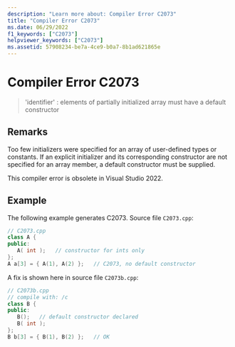 ```yaml
---
description: "Learn more about: Compiler Error C2073"
title: "Compiler Error C2073"
ms.date: 06/29/2022
f1_keywords: ["C2073"]
helpviewer_keywords: ["C2073"]
ms.assetid: 57908234-be7a-4ce9-b0a7-8b1ad621865e
---
```

# Compiler Error C2073

> 'identifier' : elements of partially initialized array must have a default constructor

## Remarks

Too few initializers were specified for an array of user-defined types or constants. If an explicit initializer and its corresponding constructor are not specified for an array member, a default constructor must be supplied.

This compiler error is obsolete in Visual Studio 2022.

## Example

The following example generates C2073. Source file `C2073.cpp`:

```cpp
// C2073.cpp
class A {
public:
   A( int );   // constructor for ints only
};
A a[3] = { A(1), A(2) };   // C2073, no default constructor
```

A fix is shown here in source file `C2073b.cpp`:

```cpp
// C2073b.cpp
// compile with: /c
class B {
public:
   B();   // default constructor declared
   B( int );
};
B b[3] = { B(1), B(2) };   // OK
```
